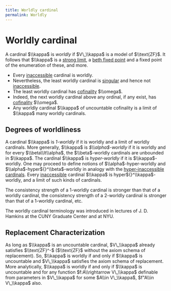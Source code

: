 ```yaml
---
title: Worldly cardinal
permalink: Worldly
---
```

# Worldly cardinal











A cardinal $\\kappa$ is *worldly* if $V\_\\kappa$ is a model of
$\\text{ZF}$. It follows that $\\kappa$ is a
<a href="/Strong_limit" class="mw-redirect" title="Strong limit">strong limit</a>,
a
<a href="/Beth_fixed_point" class="mw-redirect" title="Beth fixed point">beth fixed point</a>
and a fixed point of the enumeration of these, and more.

-   Every
    [inaccessible](/Inaccessible "Inaccessible")
    cardinal is worldly.
-   Nevertheless, the least worldly cardinal is
    <a href="/Singular" class="mw-redirect" title="Singular">singular</a>
    and hence not
    [inaccessible](/Inaccessible "Inaccessible").
-   The least worldly cardinal has
    <a href="/Cofinality" class="mw-redirect" title="Cofinality">cofinality</a>
    $\\omega$.
-   Indeed, the next worldly cardinal above any ordinal, if any exist,
    has
    <a href="/Cofinality" class="mw-redirect" title="Cofinality">cofinality</a>
    $\\omega$.
-   Any worldly cardinal $\\kappa$ of uncountable cofinality is a limit
    of $\\kappa$ many worldly cardinals.

## Degrees of worldliness

A cardinal $\\kappa$ is *$1$-worldly* if it is worldly and a limit of
worldly cardinals. More generally, $\\kappa$ is *$\\alpha$-worldly* if
it is worldly and for every $\\beta\\lt\\alpha$, the $\\beta$-worldly
cardinals are unbounded in $\\kappa$. The cardinal $\\kappa$ is
*hyper-worldly* if it is $\\kappa$-worldly. One may proceed to define
notions of $\\alpha$-hyper-worldly and
$\\alpha$-hyper${}^\\beta$-worldly in analogy with the
[hyper-inaccessible
cardinals](/Inaccessible#hyper-inaccessible "Inaccessible").
Every
[inaccessible](/Inaccessible "Inaccessible")
cardinal $\\kappa$ is hyper${}^\\kappa$-worldly, and a limit of such
kinds of cardinals.

The consistency strength of a $1$-worldly cardinal is stronger than that
of a worldly cardinal, the consistency strength of a $2$-worldly
cardinal is stronger than that of a $1$-worldly cardinal, etc.

The worldly cardinal terminology was introduced in lectures of J. D.
Hamkins at the CUNY Graduate Center and at NYU.

## Replacement Characterization

As long as $\\kappa$ is an uncountable cardinal, $V\_\\kappa$ already
satisfies $\\text{ZF}^-$ ($\\text{ZF}$ without the axiom schema of
replacement). So, $\\kappa$ is worldly if and only if $\\kappa$ is
uncountable and $V\_\\kappa$ satisfies the axiom schema of replacement.
More analytically, $\\kappa$ is worldly if and only if $\\kappa$ is
uncountable and for any function $f:A\\rightarrow V\_\\kappa$ definable
from parameters in $V\_\\kappa$ for some $A\\in V\_\\kappa$, $f"A\\in
V\_\\kappa$ also.


